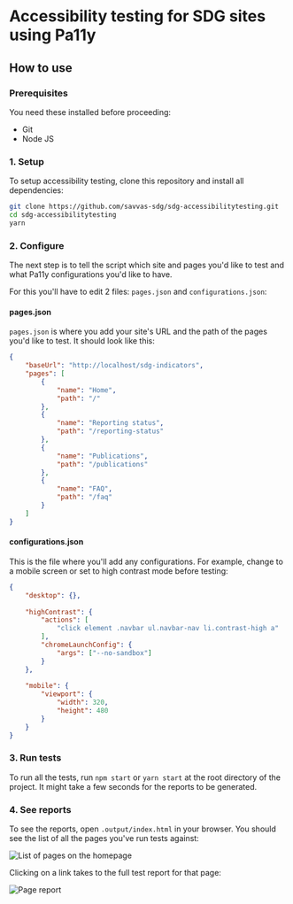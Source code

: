 # Accessibility testing for SDG sites using Pa11y

## How to use

### Prerequisites

You need these installed before proceeding:

* Git
* Node JS

### 1. Setup

To setup accessibility testing, clone this repository and install all dependencies:

```bash
git clone https://github.com/savvas-sdg/sdg-accessibilitytesting.git
cd sdg-accessibilitytesting
yarn
```

### 2. Configure

The next step is to tell the script which site and pages you'd like to test and what Pa11y configurations you'd like to have.

For this you'll have to edit 2 files: `pages.json` and `configurations.json`:

#### pages.json

`pages.json` is where you add your site's URL and the path of the pages you'd like to test. It should look like this:

```json
{
    "baseUrl": "http://localhost/sdg-indicators",
    "pages": [
        {
            "name": "Home",
            "path": "/"
        },
        {
            "name": "Reporting status",
            "path": "/reporting-status"
        },
        {
            "name": "Publications",
            "path": "/publications"
        },
        {
            "name": "FAQ",
            "path": "/faq"
        }
    ]
}
```

#### configurations.json

This is the file where you'll add any configurations. For example, change to a mobile screen or set to high contrast mode before testing:

```json
{
    "desktop": {},
    
    "highContrast": {
        "actions": [
            "click element .navbar ul.navbar-nav li.contrast-high a"
        ],
        "chromeLaunchConfig": {
            "args": ["--no-sandbox"]
        } 
    },
    
    "mobile": {
        "viewport": {
            "width": 320,
            "height": 480
        }
    }
}
```

### 3. Run tests

To run all the tests, run `npm start` or `yarn start` at the root directory of the project. It might take a few seconds for the reports to be generated.

### 4. See reports

To see the reports, open `.output/index.html` in your browser. You should see the list of all the pages you've run tests against:

![List of pages on the homepage](https://imgur.com/MoOTcRM.png)

Clicking on a link takes to the full test report for that page:

![Page report](https://imgur.com/YXqiJPQ.png)
